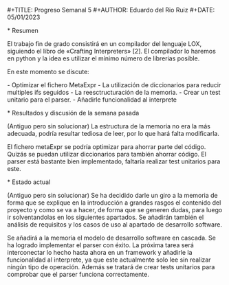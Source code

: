 \#+TITLE: Progreso Semanal 5
 \#+AUTHOR: Eduardo del Rio Ruiz
 \#+DATE: 05/01/2023




 \* Resumen

 El trabajo fin de grado consistirá en un compilador del lenguaje LOX,
 siguiendo el libro de «Crafting Interpreters» [2]. El compilador lo haremos
 en python y la idea es utilizar el mínimo número de librerias posible.

 En este momento se discute:

 \- Optimizar el  fichero MetaExpr
 \- La utilización de diccionarios para reducir multiples ifs seguidos
 \- La reesctructuración de la memoria.
 \- Crear un test unitario para el parser.
 \- Añadirle funcionalidad al interprete



 \* Resultados y discusión de la semana pasada

(Antiguo pero sin solucionar) La estructura de la memoria no era la más adecuada, podría resultar tediosa de leer, por lo que hará falta modificarla.

El fichero metaExpr se podría optimizar para ahorrar parte del código.
Quizás se puedan utilizar diccionarios para también ahorrar código.
El parser está bastante bien implementado, faltaría realizar test unitarios para este.



 

 \* Estado actual

(Antiguo pero sin solucionar) Se ha decidido darle un giro a la memoria de forma que se explique en la introducción a grandes rasgos el contenido del proyecto y como se va a hacer, de forma que se generen dudas, para luego ir solventandolas en los siguientes apartados. Se añadirán también el análisis de requisitos y los casos de uso al apartado de desarrollo software.

Se añadirá a la memoria el modelo de desarrollo software en cascada.
Se ha logrado implementar el parser con éxito.
La próxima tarea será interconectar lo hecho hasta ahora en un framework y añadirle la funcionalidad al interprete, ya que este actualmente solo lee sin realizar ningún tipo de operación.
Además se tratará de crear tests unitarios para comprobar que el parser funciona correctamente.



